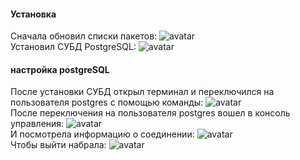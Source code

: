 #### Установка
Сначала обновил списки пакетов:
![avatar](https://sun9-north.userapi.com/sun9-81/s/v1/ig2/36I2cjfMGFb4Qeu6wESZUoX4i8hsRrX6kjt7bF7IrYkOfhMHt4wa-TxG-hHnauIC__PkHLLOYAlmyWzw53X6AdjP.jpg?size=420x64&quality=96&type=album) <br>
Установил СУБД PostgreSQL:
![avatar](https://sun9-north.userapi.com/sun9-80/s/v1/ig2/2Dh73ezIos-oMsjAA4mF4ODAI8y0LwcgxGE95HTxuX76EBQl2AZ8bzX07fe2NuP8fX8hBwdnAJ7uY2DDcdK1Il6Q.jpg?size=565x202&quality=96&type=album)<br>
#### настройка postgreSQL
После установки СУБД открыл терминал и переключился на пользователя postgres с помощью команды:
![avatar](https://sun9-west.userapi.com/sun9-55/s/v1/ig2/IxYVnn5MOCF2o2W0lrU98KCo6GsACM4ksyKkQzWwN7YxKS-4CAIsx1lZ-UJIf6xihlysOb_DChd8GDlK3Ud6cCRB.jpg?size=365x45&quality=96&type=album)
<br>
После переключения на пользователя postgres вошел в консоль управления:
![avatar](https://sun9-west.userapi.com/sun9-65/s/v1/ig2/CHZNwsmv4ffye_-Rb-KzqHALONZM_jqFQ4rhcZEk98LJ5nlNWGp2qz4oWMomZbo_ek8mg56edXVul7No_FDyK9-n.jpg?size=327x75&quality=96&type=album)
<br>
И посмотрела информацию о соединении:
![avatar](https://sun9-80.userapi.com/impg/kFLstXRhD4CMYW8vgOf0FUSEnTEYNUfB9yA_kg/BHJ8Izdd6cM.jpg?size=565x67&quality=96&sign=69246a6c20d7b38f4d0e79215c4dbfd8&type=album)
<br>
Чтобы выйти набрала:
![avatar](https://sun9-west.userapi.com/sun9-46/s/v1/ig2/GUNwGdQyezI1eY0sulTtEHdn3DQlvkrLB0dY_55-msuf8H-Bo8gknn3t2nIXZzcpO0UTaz0sj3NaE25gecfWXIZp.jpg?size=289x47&quality=96&type=album)

